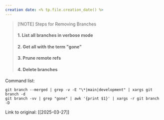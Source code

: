 ```yaml
---
creation date: <% tp.file.creation_date() %>
---
```


> [!NOTE] Steps for Removing Branches
> #### 1. List all branches in verbose mode
> #### 2. Get all with the term "gone"
> #### 3. Prune remote refs
> #### 4. Delete branches


Command list:
```
git branch --merged | grep -v -E "\*|main|development" | xargs git branch -d
git branch -vv | grep "gone" | awk '{print $1}' | xargs -r git branch -D
```
Link to original: [[2025-03-27]]

